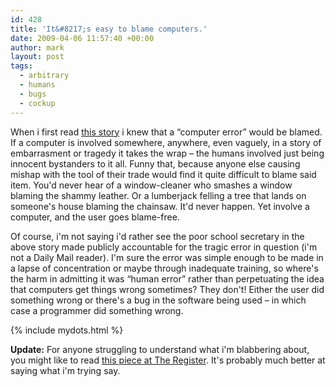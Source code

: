 ```yaml
---
id: 428
title: 'It&#8217;s easy to blame computers.'
date: 2009-04-06 11:57:40 +00:00
author: mark
layout: post
tags:
  - arbitrary
  - humans
  - bugs
  - cockup
---
```

When i first read [this story](http://news.bbc.co.uk/1/hi/england/manchester/7963081.stm) i knew that a &#8220;computer error&#8221; would be blamed. If a computer is involved somewhere, anywhere, even vaguely, in a story of embarrasment or tragedy it takes the wrap &#8211; the humans involved just being innocent bystanders to it all. Funny that, because anyone else causing mishap with the tool of their trade would find it quite difficult to blame said item. You'd never hear of a window-cleaner who smashes a window blaming the shammy leather. Or a lumberjack felling a tree that lands on someone's house blaming the chainsaw. It'd never happen. Yet involve a computer, and the user goes blame-free.

Of course, i'm not saying i'd rather see the poor school secretary in the above story made publicly accountable for the tragic error in question (i'm not a Daily Mail reader). I'm sure the error was simple enough to be made in a lapse of concentration or maybe through inadequate training, so where's the harm in admitting it was &#8220;human error&#8221; rather than perpetuating the idea that computers get things wrong sometimes? They don't! Either the user did something wrong or there's a bug in the software being used &#8211; in which case a programmer did something wrong.

{% include mydots.html %}

**Update:** For anyone struggling to understand what i'm blabbering about, you might like to read [this piece at The Register](http://www.theregister.co.uk/2009/04/03/computer_says_no/). It's probably much better at saying what i'm trying say.
